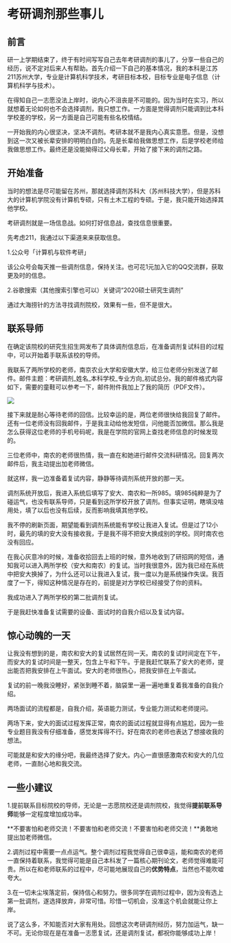 # 考研调剂那些事儿

## 前言

研一上学期结束了，终于有时间写写自己去年考研调剂的事儿了，分享一些自己的经历，说不定对后来人有帮助。首先介绍一下自己的基本情况，我的本科是江苏211苏州大学，专业是计算机科学技术，考研目标本校，目标专业是电子信息（计算机科学与技术）。

在得知自己一志愿没法上岸时，说内心不沮丧是不可能的。因为当时在实习，所以就想着无论如何也不会选择调剂，我只想工作。一方面是觉得调剂只能调到比本科学校差的学校，另一方面是自己可能有些名校情结。

一开始我的内心很坚决，坚决不调剂。考研本就不是我内心真实意愿。但是，没想到这一次又被长辈安排的明明白白的。先是长辈给我做思想工作，后是学校老师给我做思想工作。最终还是没能拗得过父母长辈，开始了接下来的调剂之路。

## 开始准备

当时的想法是尽可能留在苏州，那就选择调剂苏科大（苏州科技大学），但是苏科大的计算机学院没有计算机专硕，只有土木工程的专硕。于是，我只能开始选择其他学校。

考研调剂就是一场信息战。如何打好信息战，查找信息很重要。

先考虑211，我通过以下渠道来来获取信息。

1.公众号「计算机与软件考研」

该公众号会每天推一些调剂信息，保持关注。也可花1元加入它的QQ交流群，获取更及时的信息。

2.谷歌搜索（其他搜索引擎也可以）关键词“2020硕士研究生调剂”

通过大海捞针的方法寻找调剂院校，效果有一些，但不是很大。

## 联系导师

在确定该院校的研究生招生网发布了具体调剂信息后，在准备调剂复试科目的过程中，可以开始着手联系该校的导师。

我联系了两所学校的老师，南京农业大学和安徽大学，给三位老师分别发送了邮件。邮件主题：考研调剂_姓名\_本科学校\_专业方向\_初试总分。我的邮件格式内容如下，需要的童鞋可以参考一下，邮件附件我加上了我的简历（PDF文件）。

![](https://gitee.com/shuming9886/pic-go/raw/master/img/2021-01-25.png)

接下来就是耐心等待老师的回信。比较幸运的是，两位老师很快给我回复了邮件。还有一位老师没有回我邮件，于是我主动给他发短信，问他能否加微信。那么我是怎么获得这位老师的手机号码呢，我是在学院的官网上查找老师信息的时候发现的。

三位老师中，南农的老师很热情，我一直在和她进行邮件交流科研情况。回复两次邮件后，我主动提出加老师微信。

就这样，我一边准备着复试内容，静静等待调剂系统开放的那一天。

调剂系统开放后，我进入系统后填写了安大、南农和一所985。填985纯粹是为了碰运气，也没有联系导师，只是看到这所学校开放了调剂。但事实证明，瞎填没啥用处，填了以后也没有后续，反而影响我填其他学校。

我不停的刷新页面，期望能看到调剂系统能有学校让我进入复试。但是过了12小时，最先的填的安大没有接收我，于是我不得不把安大换成别的学校。同时南农也没有回应。

在我心灰意冷的时候，准备收拾回去上班的时候，意外地收到了研招网的短信，通知我可以进入两所学校（安大和南农）的复试。当时我很意外，因为我已经在系统中把安大换掉了，为什么还可以让我进入复试，我一度以为是系统操作失误。我百度了一下，得知这种情况是存在的，前提是对方学校已经接受了你的资料。

我成功进入了两所学校的第二批调剂复试。

于是我赶快准备复试需要的设备、面试时的自我介绍以及复试内容。

## 惊心动魄的一天

让我没有想到的是，南农和安大的复试居然在同一天。南农的复试时间定在下午，而安大的复试时间是一整天，包含上午和下午。于是我赶忙联系了安大的老师，提出能否把我安排在上午面试。安大的老师很热心，把我安排在上午面试。

复试的前一晚我没睡好，紧张到睡不着，脑袋里一遍一遍地重复着我准备的自我介绍。

两场面试的流程都是，自我介绍，英语能力测试，专业能力测试和老师提问。

两场下来，安大的面试过程发挥正常，南农的面试过程就显得有点尴尬，因为一些专业题目我没有仔细准备，感觉发挥得不行。好在南农的老师也表达了想接收我的想法。

可能就是和安大的缘分吧，我最终选择了安大。内心一直很感激南农和安大的几位老师，一直耐心地和我交流。

## 一些小建议

1.提前联系目标院校的导师，无论是一志愿院校还是调剂院校，我觉得**提前联系导师**能够一定程度增加成功率。

**不要害怕和老师交流！不要害怕和老师交流！不要害怕和老师交流！**勇敢地提出加老师微信。

2.调剂过程中需要一点点运气。整个调剂过程我觉得自己很幸运，能和南农的老师一直保持着联系，我觉得可能是自己本科发了一篇核心期刊论文，老师觉得难能可贵。所以在和老师联系的过程中，尽可能地展现自己的**优势特点**，当然也不能吹嘘夸大。

3.在一切未尘埃落定前，保持信心和努力。很多同学在调剂过程中，因为没有选上第一批调剂，遂选择放弃，非常可惜。珍惜一切机会，没准这个机会就能让你上岸。

说了这么多，不知能否对大家有用处。回想这次考研调剂经历，努力加运气，缺一不可。无论你现在是在准备一志愿复试，还是调剂复试，都祝你能够成功上岸！


